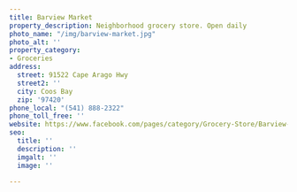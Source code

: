 ```yaml
---
title: Barview Market
property_description: Neighborhood grocery store. Open daily
photo_name: "/img/barview-market.jpg"
photo_alt: ''
property_category:
- Groceries
address:
  street: 91522 Cape Arago Hwy
  street2: ''
  city: Coos Bay
  zip: '97420'
phone_local: "(541) 888-2322"
phone_toll_free: ''
website: https://www.facebook.com/pages/category/Grocery-Store/Barview-Market-111669605554151/
seo:
  title: ''
  description: ''
  imgalt: ''
  image: ''

---
```

